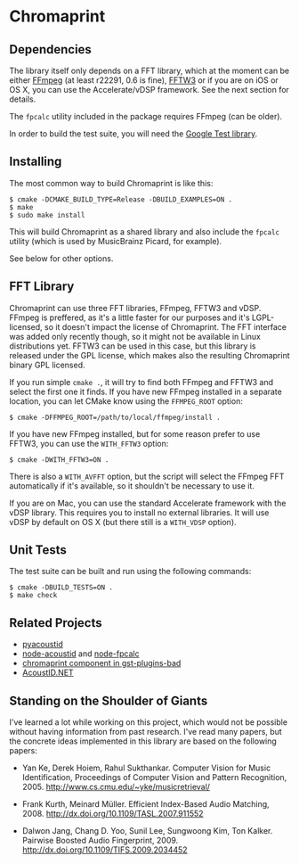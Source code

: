 Chromaprint
===========

Dependencies
------------

The library itself only depends on a FFT library, which at the moment can
be either [FFmpeg][1] (at least r22291, 0.6 is fine), [FFTW3][2] or if you are
on iOS or OS X, you can use the Accelerate/vDSP framework. See the next
section for details.

The `fpcalc` utility included in the package requires FFmpeg (can be older).

In order to build the test suite, you will need the [Google Test library][4].

[1]: http://www.ffmpeg.org/
[2]: http://www.fftw.org/
[4]: http://code.google.com/p/googletest/

Installing
----------

The most common way to build Chromaprint is like this:

    $ cmake -DCMAKE_BUILD_TYPE=Release -DBUILD_EXAMPLES=ON .
    $ make
    $ sudo make install

This will build Chromaprint as a shared library and also include the `fpcalc`
utility (which is used by MusicBrainz Picard, for example).

See below for other options.

FFT Library
-----------

Chromaprint can use three FFT libraries, FFmpeg, FFTW3 and vDSP. FFmpeg is
preffered, as it's a little faster for our purposes and it's LGPL-licensed,
so it doesn't impact the license of Chromaprint. The FFT interface was added
only recently though, so it might not be available in Linux distributions yet.
FFTW3 can be used in this case, but this library is released under the GPL
license, which makes also the resulting Chromaprint binary GPL licensed.

If you run simple `cmake .`, it will try to find both FFmpeg and FFTW3 and
select the first one it finds. If you have new FFmpeg installed in a separate
location, you can let CMake know using the `FFMPEG_ROOT` option:

    $ cmake -DFFMPEG_ROOT=/path/to/local/ffmpeg/install .

If you have new FFmpeg installed, but for some reason prefer to use FFTW3, you
can use the `WITH_FFTW3` option:  

    $ cmake -DWITH_FFTW3=ON .

There is also a `WITH_AVFFT` option, but the script will select the FFmpeg FFT
automatically if it's available, so it shouldn't be necessary to use it.

If you are on Mac, you can use the standard Accelerate framework with the vDSP
library. This requires you to install no external libraries. It will use
vDSP by default on OS X (but there still is a `WITH_VDSP` option).

Unit Tests
----------

The test suite can be built and run using the following commands:

    $ cmake -DBUILD_TESTS=ON .
    $ make check

Related Projects
----------------

 * [pyacoustid][]
 * [node-acoustid][] and [node-fpcalc][]
 * [chromaprint component in gst-plugins-bad][gst]
 * [AcoustID.NET][]
 
[pyacoustid]: https://github.com/sampsyo/pyacoustid
[gst]: http://cgit.freedesktop.org/gstreamer/gst-plugins-bad/tree/ext/chromaprint
[node-acoustid]: https://github.com/parshap/node-acoustid
[node-fpcalc]: https://github.com/parshap/node-fpcalc
[AcoustID.NET]: https://github.com/wo80/AcoustID.NET

Standing on the Shoulder of Giants
----------------------------------

I've learned a lot while working on this project, which would not be possible
without having information from past research. I've read many papers, but the
concrete ideas implemented in this library are based on the following papers:

 * Yan Ke, Derek Hoiem, Rahul Sukthankar. Computer Vision for Music
   Identification, Proceedings of Computer Vision and Pattern Recognition,
   2005. http://www.cs.cmu.edu/~yke/musicretrieval/

 * Frank Kurth, Meinard Müller. Efficient Index-Based Audio Matching, 2008.
   http://dx.doi.org/10.1109/TASL.2007.911552

 * Dalwon Jang, Chang D. Yoo, Sunil Lee, Sungwoong Kim, Ton Kalker.
   Pairwise Boosted Audio Fingerprint, 2009.
   http://dx.doi.org/10.1109/TIFS.2009.2034452

